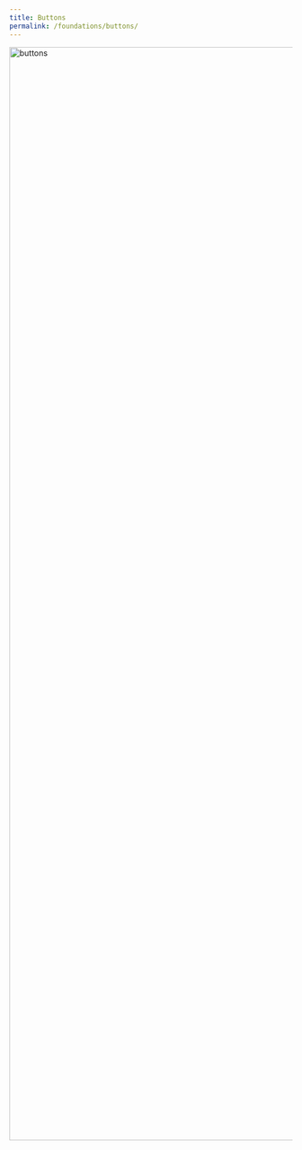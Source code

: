 ```yaml
---
title: Buttons
permalink: /foundations/buttons/
---
```

<img src="https://s3.amazonaws.com/theknot.com/union/tk-buttons_2x.png" alt="buttons" height="1944" width="967">
